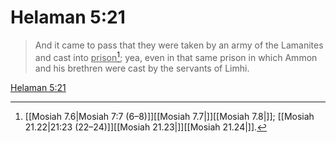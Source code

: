 # Helaman 5:21

> And it came to pass that they were taken by an army of the Lamanites and cast into <u>prison</u>[^a]; yea, even in that same prison in which Ammon and his brethren were cast by the servants of Limhi.

[Helaman 5:21](https://www.churchofjesuschrist.org/study/scriptures/bofm/hel/5?lang=eng&id=p21#p21)


[^a]: [[Mosiah 7.6|Mosiah 7:7 (6–8)]][[Mosiah 7.7|]][[Mosiah 7.8|]]; [[Mosiah 21.22|21:23 (22–24)]][[Mosiah 21.23|]][[Mosiah 21.24|]].  
